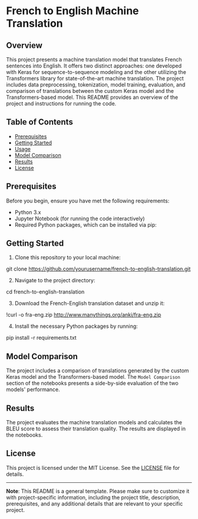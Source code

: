 # French to English Machine Translation

## Overview

This project presents a machine translation model that translates French sentences into English. It offers two distinct approaches: one developed with Keras for sequence-to-sequence modeling and the other utilizing the Transformers library for state-of-the-art machine translation. The project includes data preprocessing, tokenization, model training, evaluation, and comparison of translations between the custom Keras model and the Transformers-based model. This README provides an overview of the project and instructions for running the code.

## Table of Contents

- [Prerequisites](#prerequisites)
- [Getting Started](#getting-started)
- [Usage](#usage)
- [Model Comparison](#model-comparison)
- [Results](#results)
- [License](#license)

## Prerequisites

Before you begin, ensure you have met the following requirements:

- Python 3.x
- Jupyter Notebook (for running the code interactively)
- Required Python packages, which can be installed via pip:

## Getting Started

1. Clone this repository to your local machine:

git clone https://github.com/yourusername/french-to-english-translation.git

2. Navigate to the project directory:

cd french-to-english-translation

3. Download the French-English translation dataset and unzip it:

!curl -o fra-eng.zip http://www.manythings.org/anki/fra-eng.zip

4. Install the necessary Python packages by running:

pip install -r requirements.txt


## Model Comparison

The project includes a comparison of translations generated by the custom Keras model and the Transformers-based model. The `Model Comparison` section of the notebooks presents a side-by-side evaluation of the two models' performance.

## Results

The project evaluates the machine translation models and calculates the BLEU score to assess their translation quality. The results are displayed in the notebooks.

## License

This project is licensed under the MIT License. See the [LICENSE](LICENSE) file for details.

---

**Note**: This README is a general template. Please make sure to customize it with project-specific information, including the project title, description, prerequisites, and any additional details that are relevant to your specific project.
